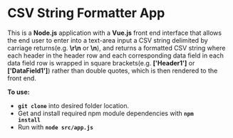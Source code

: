 <h1>CSV String Formatter App</h1>

This is a <b>Node.js</b> application with a <b>Vue.js</b> front end interface that allows the end user to enter into a text-area input a CSV string delimited by carriage returns(e.g. <b>\r\n</b> or <b>\n</b>), and returns a formatted CSV string where each header in the header row and each corresponding data field in each data field row is wrapped in square brackets(e.g. <b>['Header1']</b> or <b>['DataField1']</b>) rather than double quotes, which is then rendered to the front end.

<b>To use:</b><br>
- <code><b>git clone</b></code> into desired folder location.
- Get and install required npm module dependencies with <code><b>npm install</b></code><br>
- Run with <code><b>node src/app.js</b></code>
